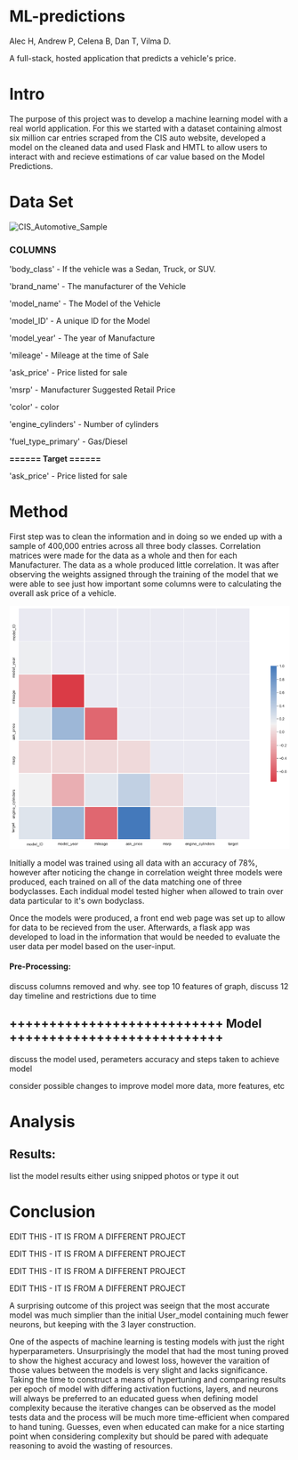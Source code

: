 # ML-predictions
Alec H, Andrew P, Celena B, Dan T, Vilma D.

A full-stack, hosted application that predicts a vehicle's price.


# Intro

The purpose of this project was to develop a machine learning model with a real world application. For this we started with a dataset containing almost six million car entries scraped from the CIS auto website, developed a model on the cleaned data and used Flask and HMTL to allow users to interact with and recieve estimations of car value based on the Model Predictions.


# Data Set 

![CIS_Automotive_Sample](https://www.kaggle.com/cisautomotiveapi/large-car-dataset)


### COLUMNS

'body_class' - If the vehicle was a Sedan, Truck, or SUV.

'brand_name' - The manufacturer of the Vehicle

'model_name' - The Model of the Vehicle

'model_ID' - A unique ID for the Model

'model_year' - The year of Manufacture

'mileage' - Mileage at the time of Sale

'ask_price' - Price listed for sale

'msrp' - Manufacturer Suggested Retail Price

'color' - color

'engine_cylinders' - Number of cylinders

'fuel_type_primary' - Gas/Diesel

**====== Target ======**

'ask_price' - Price listed for sale

# Method

First step was to clean the information and in doing so we ended up with a sample of 400,000 entries across all three body classes.
Correlation matrices were made for the data as a whole and then for each Manufacturer. The data as a whole produced little correlation. It was after observing the weights assigned through the training of the model that we were able to see just how important some columns were to calculating the overall ask price of a vehicle.

![All Body Type Corr](visualizations/full_data_correlation.png)

Initially a model was trained using all data with an accuracy of 78%, however after noticing the change in correlation weight three models were produced, each trained on all of the data matching one of three bodyclasses. Each indidual model tested higher when allowed to train over data particular to it's own bodyclass.

Once the models were produced, a front end web page was set up to allow for data to be recieved from the user. Afterwards, a flask app was developed to load in the information that would be needed to evaluate the user data per model based on the user-input. 



#### Pre-Processing:

discuss columns removed and why. see top 10 features of graph, discuss 12 day timeline and restrictions due to time



## +++++++++++++++++++++++++++ Model +++++++++++++++++++++++++++

discuss the model used, perameters accuracy and steps taken to achieve model

consider possible changes to improve model
more data, more features, etc

# Analysis
## Results:

list the model results either using snipped photos or type it out

# Conclusion

EDIT THIS - IT IS FROM A DIFFERENT PROJECT

EDIT THIS - IT IS FROM A DIFFERENT PROJECT

EDIT THIS - IT IS FROM A DIFFERENT PROJECT

EDIT THIS - IT IS FROM A DIFFERENT PROJECT

A surprising outcome of this project was seeign that the most accurate model was much simplier than the initial User_model containing much fewer neurons, but keeping with the 3 layer construction.

One of the aspects of machine learning is testing models with just the right hyperparameters. Unsurprisingly the model that had the most tuning proved to show the highest accuracy and lowest loss, however the varaition of those values between the models is very slight and lacks significance. Taking the time to construct a means of hypertuning and comparing results per epoch of model with differing activation fuctions, layers, and neurons will always be preferred to an educated guess when defining model complexity because the iterative changes can be observed as the model tests data and the process will be much more time-efficient when compared to hand tuning.
Guesses, even when educated can make for a nice starting point when considering complexity but should be pared with adequate reasoning to avoid the wasting of resources.



